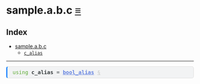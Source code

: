 # sample.a.b.c [&equiv;](../../../index.md)

## Index

- <a href="../../../sample/a/b/c.md" id="index-link"
  class="link">sample.a.b.c</a>
  - <a href="../../../sample/a/b/c.md#sample-a-b-c-c_alias" id="index-link"
    class="link"><code>c_alias</code></a>

------------------------------------------------------------------------

<pre style="font-family:monospace;background-color:#f2f3f4;color:#373d3f;border:1px solid #dddddd;border-left:3px solid #0080ff;border-radius:5px 5px 5px 5px;margin-bottom:0.5em;padding:0.5em 1em 0.5em 1em">
<span style="color:#60ac39">using</span> <span style="font-weight:bold">c_alias</span> = <a style="color:#6684e1" href="../../../sample/decls.md#sample-decls-bool_alias"><span style="font-weight:bold">bool_alias</span></a> <a style="color:#c5c8c6" href="#sample-a-b-c-c_alias" id="sample-a-b-c-c_alias">§</a>
</pre>
